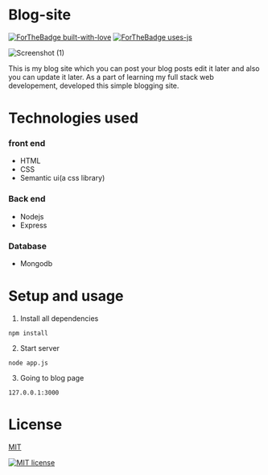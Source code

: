 # Blog-site

[![ForTheBadge built-with-love](http://ForTheBadge.com/images/badges/built-with-love.svg)](https://GitHub.com/Naereen/)
[![ForTheBadge uses-js](http://ForTheBadge.com/images/badges/uses-js.svg)](http://ForTheBadge.com)



![Screenshot (1)](https://user-images.githubusercontent.com/48166328/79627883-bf503a80-8159-11ea-835a-14f3c64da789.png)

This is my blog site which you can post your blog posts edit  it later and also you can update it later.
As a part of learning my full stack web developement, developed this simple blogging site.

# Technologies used

### front end
* HTML 
* CSS
* Semantic ui(a css library)

### Back end
* Nodejs
* Express

### Database 
* Mongodb

# Setup and usage
1. Install all dependencies

```npm install ```

2. Start server

```node app.js```

3. Going to blog page

```127.0.0.1:3000```

# License
[MIT](https://choosealicense.com/licenses/mit/)

[![MIT license](https://img.shields.io/badge/License-MIT-blue.svg)](https://lbesson.mit-license.org/)
